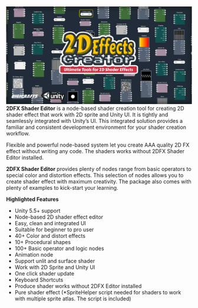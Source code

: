 ![](images/main.jpg)
**2DFX Shader Editor** is a node-based shader creation tool for creating 2D shader effect that work with 2D sprite and Unity UI. It is tightly and seamlessly integrated with Unity’s UI. This integrated solution provides a familiar and consistent development environment for your shader creation workflow.

Flexible and powerful node-based system let you create AAA quality 2D FX effect without writing any code. The shaders works without 2DFX Shader Editor installed.

**2DFX Shader Editor** provides plenty of nodes range from basic operators to special color and distortion effects. This selection of nodes allows you to create shader effect with maximum creativity. The package also comes with plenty of examples to kick-start your learning.

**Highlighted Features**

- Unity 5.5+ support
- Node-based 2D shader effect editor
- Easy, clean and integrated UI
- Suitable for beginner to pro user
- 40+ Color and distort effects
- 10+ Procedural shapes
- 100+ Basic operator and logic nodes
- Animation node
- Support unlit and surface shader
- Work with 2D Sprite and Unity UI
- One click shader update
- Keyboard Shortcuts
- Produce shader works without 2DFX Editor installed
- Pure shader effect 
(*SpriteHelper script needed for shaders to work with multiple sprite atlas. The script is included)
